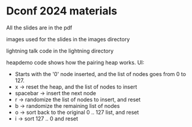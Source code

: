 # Dconf 2024 materials

All the slides are in the pdf

images used for the slides in the images directory

lightning talk code in the lightning directory

heapdemo code shows how the pairing heap works. UI:
- Starts with the '0' node inserted, and the list of nodes goes from 0 to 127.
- x -> reset the heap, and the list of nodes to insert
- spacebar -> insert the next node
- r -> randomize the list of nodes to insert, and reset
- b -> randomize the remaining list of nodes
- o -> sort back to the original 0 .. 127 list, and reset
- i -> sort 127 .. 0 and reset
